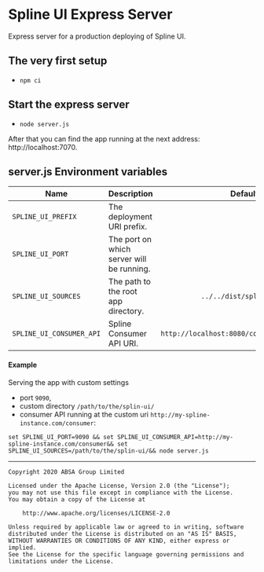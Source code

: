 # Spline UI Express Server

Express server for a production deploying of Spline UI.


## The very first setup

- `npm ci`

## Start the express server 

- `node server.js`    

After that you can find the app running at the next address: http://localhost:7070. 


## server.js Environment variables

| Name        | Description           | Default value  |
| ------------- |-------------| -----:|
| `SPLINE_UI_PREFIX`      | The deployment URI prefix. | `app` |
| `SPLINE_UI_PORT`      | The port on which server will be running. | `7070` |
| `SPLINE_UI_SOURCES`      | The path to the root app directory.      |  `../../dist/spline-ui`  |
| `SPLINE_UI_CONSUMER_API` | Spline Consumer API URI.      |    `http://localhost:8080/consumer` |


#### Example

Serving the app with custom settings 
 - port `9090`, 
 - custom directory `/path/to/the/splin-ui/` 
 - consumer API running at the custom uri `http://my-spline-instance.com/consumer`:

`set SPLINE_UI_PORT=9090 && set SPLINE_UI_CONSUMER_API=http://my-spline-instance.com/consumer&& set SPLINE_UI_SOURCES=/path/to/the/splin-ui/&& node server.js`

---

    Copyright 2020 ABSA Group Limited
    
    Licensed under the Apache License, Version 2.0 (the "License");
    you may not use this file except in compliance with the License.
    You may obtain a copy of the License at
    
        http://www.apache.org/licenses/LICENSE-2.0
    
    Unless required by applicable law or agreed to in writing, software
    distributed under the License is distributed on an "AS IS" BASIS,
    WITHOUT WARRANTIES OR CONDITIONS OF ANY KIND, either express or implied.
    See the License for the specific language governing permissions and
    limitations under the License.
